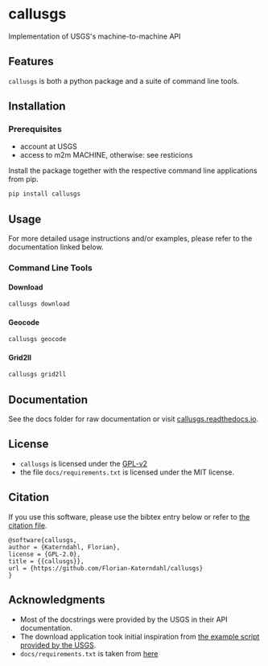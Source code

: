 # callusgs

Implementation of USGS's machine-to-machine API 

## Features

`callusgs` is both a python package and a suite of command line tools.

## Installation

### Prerequisites

- account at USGS
- access to m2m MACHINE, otherwise: see resticions

Install the package together with the respective command line applications from pip.

```bash
pip install callusgs
```

## Usage

For more detailed usage instructions and/or examples, please refer to the documentation linked below.

### Command Line Tools

#### Download

```bash
callusgs download
```

#### Geocode

```bash
callusgs geocode
```

#### Grid2ll

```bash
callusgs grid2ll
```

## Documentation

See the docs folder for raw documentation or visit [callusgs.readthedocs.io](https://callusgs.readthedocs.io).

## License

- `callusgs` is licensed under the [GPL-v2](LICENSE)
- the file `docs/requirements.txt` is licensed under the MIT license.

## Citation

If you use this software, please use the bibtex entry below or refer to [the citation file](CITATION.cff).

```
@software{callusgs,
author = {Katerndahl, Florian},
license = {GPL-2.0},
title = {{callusgs}},
url = {https://github.com/Florian-Katerndahl/callusgs}
}
```

## Acknowledgments

- Most of the docstrings were provided by the USGS in their API documentation.  
- The download application took initial inspiration from [the example script provided by the USGS](https://m2m.cr.usgs.gov/api/docs/example/download_data-py).
- `docs/requirements.txt` is taken from [here](https://docs.readthedocs.io/en/stable/guides/reproducible-builds.html)
